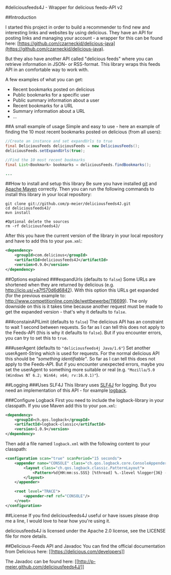 #deliciousfeeds4J - Wrapper for delicious feeds-API v2

##Introduction

I started this project in order to build a recommender to find new and interesting links and websites by using delicious. They have an API for posting links and managing your account - a wrapper for this can be found here: [https://github.com/czarneckid/delicious-java](https://github.com/czarneckid/delicious-java).

But they also have another API called "delicious feeds" where you can retrieve information in JSON- or RSS-format. This library wraps this feeds API in an comfortable way to work with.

A few examples of what you can get:
- Recent bookmarks posted on delicious
- Public bookmarks for a specific user
- Public summary information about a user
- Recent bookmarks for a URL
- Summary information about a URL
- ...

##A small example of usage
Simple and easy to use - here an example of finding the 10 most recent bookmarks posted on delicious (from all users):

```java
//Create an instance and set expandUrls to true
final DeliciousFeeds deliciousFeeds = new DeliciousFeeds();
deliciousFeeds.setExpandUrls(true);

//Find the 10 most recent bookmarks
final List<Bookmark> bookmarks = deliciousFeeds.findBookmarks();

...
```

##How to install and setup this library
Be sure you have installed [git](http://git-scm.com/) and [Apache Maven](http://maven.apache.org/) correctly. Then you can run the following commands to install this library in your local repository:

```
git clone git://github.com/p-meier/deliciousfeeds4J.git
cd deliciousfeeds4J/
mvn install

#Optional delete the sources
rm -rf deliciousfeeds4J/
```

After this you have the current version of the library in your local repository and have to add this to your 
`pom.xml`:
```xml
<dependency>
    <groupId>com.delicious</groupId>
    <artifactId>deliciousfeeds4J</artifactId>
    <version>0.9.0</version>
</dependency>
```


##Options explained
###expandUrls (defaults to `false`)
Some URLs are shortened when they are returned by delicious (e.g. http://icio.us/+a7f570d6d6842). With this option this URLs get expanded (for the previous example to: http://www.competitionline.com/de/wettbewerbe/116699). The only downside on this is it takes time because another request must be made to get the expanded version - that's why it defaults to `false`.

###constainAPILimit (defaults to `false`)
The delicious API has an constraint to wait 1 second between requests. So far as I can tell this does not apply to the Feeds-API (this is why it defaults to `false`). But if you encounter errors, you can try to set this to `true`.

###userAgent (defaults to `"deliciousfeeds4j Java/1.6"`)
Set another userAgent-String which is used for requests. For the normal delicious API this should be 
_"something identifiable"_. So far as I can tell this does not apply to the Feeds-API. But if you encounter unexpected errors, maybe you set the userAgent to something more suitable or real (e.g. `"Mozilla/5.0 (Windows NT 6.2; Win64; x64; rv:16.0.1)"`).


##Logging
###Uses SLF4J
This library uses [SLF4J](http://www.slf4j.org/) for logging. But you need an implementation of this API - for example [logback](http://logback.qos.ch/).

###Configure Logback
First you need to include the logback-library in your classpath. If you use Maven add this to your `pom.xml`:
```xml
<dependency>
    <groupId>ch.qos.logback</groupId>
    <artifactId>logback-classic</artifactId>
    <version>1.0.9</version>
</dependency>
```

Then add a file named `logback.xml` with the following content to your classpath:
```xml
<configuration scan="true" scanPeriod="15 seconds">
    <appender name="CONSOLE" class="ch.qos.logback.core.ConsoleAppender">
        <layout class="ch.qos.logback.classic.PatternLayout">
            <Pattern>%d{HH:mm:ss.SSS} [%thread] %.-1level %logger{36} - %msg%n</Pattern>
        </layout>
    </appender>

    <root level="TRACE">
        <appender-ref ref="CONSOLE"/>
    </root>
</configuration>
```

##License
If you find deliciousfeeds4J useful or have issues please drop me a line, I would love to hear how you're using it.

deliciousfeeds4J is licensed under the Apache 2.0 license, see the LICENSE file for more details.

##Delicious-Feeds API and Javadoc
You can find the official documentation from Delicious here: [[https://delicious.com/developers]]

The Javadoc can be found here: [[http://p-meier.github.com/deliciousfeeds4J/]]
